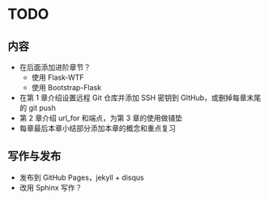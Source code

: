# TODO

## 内容

* 在后面添加进阶章节？
  * 使用 Flask-WTF
  * 使用 Bootstrap-Flask
* 在第 1 章介绍设置远程 Git 仓库并添加 SSH 密钥到 GItHub，或删掉每章末尾的 git push
* 第 2 章介绍 url_for 和端点，为第 3 章的使用做铺垫
* 每章最后本章小结部分添加本章的概念和重点复习

## 写作与发布

* 发布到 GitHub Pages，jekyll + disqus
* 改用 Sphinx 写作？